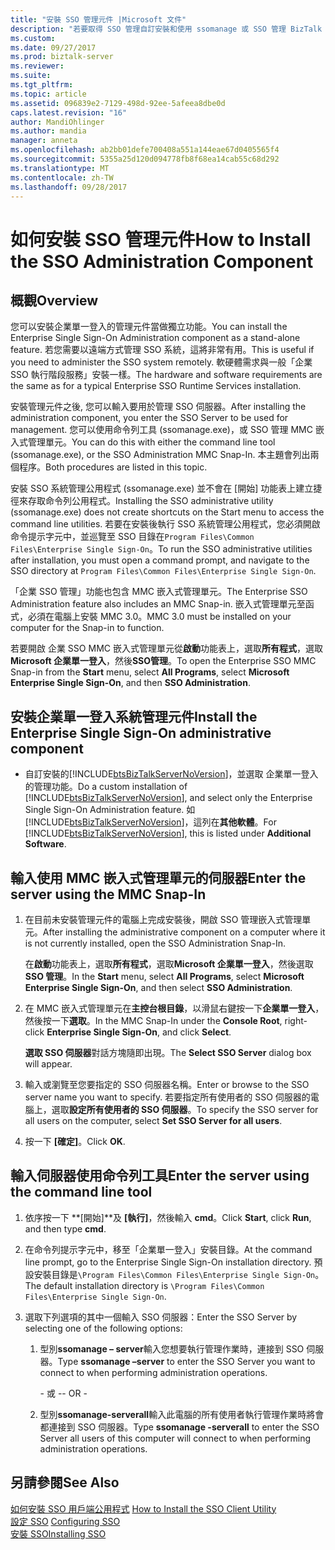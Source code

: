 ```yaml
---
title: "安裝 SSO 管理元件 |Microsoft 文件"
description: "若要取得 SSO 管理自訂安裝和使用 ssomanage 或 SSO 管理 BizTalk Server 中輸入伺服器名稱"
ms.custom: 
ms.date: 09/27/2017
ms.prod: biztalk-server
ms.reviewer: 
ms.suite: 
ms.tgt_pltfrm: 
ms.topic: article
ms.assetid: 096839e2-7129-498d-92ee-5afeea8dbe0d
caps.latest.revision: "16"
author: MandiOhlinger
ms.author: mandia
manager: anneta
ms.openlocfilehash: ab2bb01defe700408a551a144eae67d0405565f4
ms.sourcegitcommit: 5355a25d120d094778fb8f68ea14cab55c68d292
ms.translationtype: MT
ms.contentlocale: zh-TW
ms.lasthandoff: 09/28/2017
---
```

# <a name="how-to-install-the-sso-administration-component"></a><span data-ttu-id="29d61-103">如何安裝 SSO 管理元件</span><span class="sxs-lookup"><span data-stu-id="29d61-103">How to Install the SSO Administration Component</span></span>

## <a name="overview"></a><span data-ttu-id="29d61-104">概觀</span><span class="sxs-lookup"><span data-stu-id="29d61-104">Overview</span></span>
<span data-ttu-id="29d61-105">您可以安裝企業單一登入的管理元件當做獨立功能。</span><span class="sxs-lookup"><span data-stu-id="29d61-105">You can install the Enterprise Single Sign-On Administration component as a stand-alone feature.</span></span> <span data-ttu-id="29d61-106">若您需要以遠端方式管理 SSO 系統，這將非常有用。</span><span class="sxs-lookup"><span data-stu-id="29d61-106">This is useful if you need to administer the SSO system remotely.</span></span> <span data-ttu-id="29d61-107">軟硬體需求與一般「企業 SSO 執行階段服務」安裝一樣。</span><span class="sxs-lookup"><span data-stu-id="29d61-107">The hardware and software requirements are the same as for a typical Enterprise SSO Runtime Services installation.</span></span>  
  
 <span data-ttu-id="29d61-108">安裝管理元件之後, 您可以輸入要用於管理 SSO 伺服器。</span><span class="sxs-lookup"><span data-stu-id="29d61-108">After installing the administration component, you enter the SSO Server to be used for management.</span></span> <span data-ttu-id="29d61-109">您可以使用命令列工具 (ssomanage.exe)，或 SSO 管理 MMC 嵌入式管理單元。</span><span class="sxs-lookup"><span data-stu-id="29d61-109">You can do this with either the command line tool (ssomanage.exe), or the SSO Administration MMC Snap-In.</span></span> <span data-ttu-id="29d61-110">本主題會列出兩個程序。</span><span class="sxs-lookup"><span data-stu-id="29d61-110">Both procedures are listed in this topic.</span></span>  
  
 <span data-ttu-id="29d61-111">安裝 SSO 系統管理公用程式 (ssomanage.exe) 並不會在 [開始] 功能表上建立捷徑來存取命令列公用程式。</span><span class="sxs-lookup"><span data-stu-id="29d61-111">Installing the SSO administrative utility (ssomanage.exe) does not create shortcuts on the Start menu to access the command line utilities.</span></span> <span data-ttu-id="29d61-112">若要在安裝後執行 SSO 系統管理公用程式，您必須開啟命令提示字元中，並巡覽至 SSO 目錄在`Program Files\Common Files\Enterprise Single Sign-On`。</span><span class="sxs-lookup"><span data-stu-id="29d61-112">To run the SSO administrative utilities after installation, you must open a command prompt, and navigate to the SSO directory at `Program Files\Common Files\Enterprise Single Sign-On`.</span></span>  
  
 <span data-ttu-id="29d61-113">「企業 SSO 管理」功能也包含 MMC 嵌入式管理單元。</span><span class="sxs-lookup"><span data-stu-id="29d61-113">The Enterprise SSO Administration feature also includes an MMC Snap-in.</span></span> <span data-ttu-id="29d61-114">嵌入式管理單元至函式，必須在電腦上安裝 MMC 3.0。</span><span class="sxs-lookup"><span data-stu-id="29d61-114">MMC 3.0 must be installed on your computer for the Snap-in to function.</span></span>  
  
 <span data-ttu-id="29d61-115">若要開啟 企業 SSO MMC 嵌入式管理單元從**啟動**功能表上，選取**所有程式**，選取**Microsoft 企業單一登入**，然後**SSO管理**。</span><span class="sxs-lookup"><span data-stu-id="29d61-115">To open the Enterprise SSO MMC Snap-in from the **Start** menu, select **All Programs**, select **Microsoft Enterprise Single Sign-On**, and then **SSO Administration**.</span></span>  
  
## <a name="install-the-enterprise-single-sign-on-administrative-component"></a><span data-ttu-id="29d61-116">安裝企業單一登入系統管理元件</span><span class="sxs-lookup"><span data-stu-id="29d61-116">Install the Enterprise Single Sign-On administrative component</span></span>  
  
-   <span data-ttu-id="29d61-117">自訂安裝的[!INCLUDE[btsBizTalkServerNoVersion](../includes/btsbiztalkservernoversion-md.md)]，並選取 企業單一登入的管理功能。</span><span class="sxs-lookup"><span data-stu-id="29d61-117">Do a custom installation of [!INCLUDE[btsBizTalkServerNoVersion](../includes/btsbiztalkservernoversion-md.md)], and select only the Enterprise Single Sign-On Administration feature.</span></span> <span data-ttu-id="29d61-118">如[!INCLUDE[btsBizTalkServerNoVersion](../includes/btsbiztalkservernoversion-md.md)]，這列在**其他軟體**。</span><span class="sxs-lookup"><span data-stu-id="29d61-118">For [!INCLUDE[btsBizTalkServerNoVersion](../includes/btsbiztalkservernoversion-md.md)], this is listed under **Additional Software**.</span></span>  
  
## <a name="enter-the-server-using-the-mmc-snap-in"></a><span data-ttu-id="29d61-119">輸入使用 MMC 嵌入式管理單元的伺服器</span><span class="sxs-lookup"><span data-stu-id="29d61-119">Enter the server using the MMC Snap-In</span></span>  
  
1.  <span data-ttu-id="29d61-120">在目前未安裝管理元件的電腦上完成安裝後，開啟 SSO 管理嵌入式管理單元。</span><span class="sxs-lookup"><span data-stu-id="29d61-120">After installing the administrative component on a computer where it is not currently installed, open the SSO Administration Snap-In.</span></span>  
  
     <span data-ttu-id="29d61-121">在**啟動**功能表上，選取**所有程式**，選取**Microsoft 企業單一登入**，然後選取**SSO 管理**。</span><span class="sxs-lookup"><span data-stu-id="29d61-121">In the **Start** menu, select **All Programs**, select **Microsoft Enterprise Single Sign-On**, and then select **SSO Administration**.</span></span>  
  
2.  <span data-ttu-id="29d61-122">在 MMC 嵌入式管理單元在**主控台根目錄**，以滑鼠右鍵按一下**企業單一登入**，然後按一下**選取**。</span><span class="sxs-lookup"><span data-stu-id="29d61-122">In the MMC Snap-In under the **Console Root**, right-click **Enterprise Single Sign-On**, and click **Select**.</span></span>  
  
     <span data-ttu-id="29d61-123">**選取 SSO 伺服器**對話方塊隨即出現。</span><span class="sxs-lookup"><span data-stu-id="29d61-123">The **Select SSO Server** dialog box will appear.</span></span>  
  
3.  <span data-ttu-id="29d61-124">輸入或瀏覽至您要指定的 SSO 伺服器名稱。</span><span class="sxs-lookup"><span data-stu-id="29d61-124">Enter or browse to the SSO server name you want to specify.</span></span> <span data-ttu-id="29d61-125">若要指定所有使用者的 SSO 伺服器的電腦上，選取**設定所有使用者的 SSO 伺服器**。</span><span class="sxs-lookup"><span data-stu-id="29d61-125">To specify the SSO server for all users on the computer, select **Set SSO Server for all users**.</span></span>  
  
4.  <span data-ttu-id="29d61-126">按一下 **[確定]**。</span><span class="sxs-lookup"><span data-stu-id="29d61-126">Click **OK**.</span></span>  
  
## <a name="enter-the-server-using-the-command-line-tool"></a><span data-ttu-id="29d61-127">輸入伺服器使用命令列工具</span><span class="sxs-lookup"><span data-stu-id="29d61-127">Enter the server using the command line tool</span></span>  
  
1.  <span data-ttu-id="29d61-128">依序按一下 **[開始]**及 **[執行]**，然後輸入 **cmd**。</span><span class="sxs-lookup"><span data-stu-id="29d61-128">Click **Start**, click **Run**, and then type **cmd**.</span></span>  
  
2.  <span data-ttu-id="29d61-129">在命令列提示字元中，移至「企業單一登入」安裝目錄。</span><span class="sxs-lookup"><span data-stu-id="29d61-129">At the command line prompt, go to the Enterprise Single Sign-On installation directory.</span></span> <span data-ttu-id="29d61-130">預設安裝目錄是`\Program Files\Common Files\Enterprise Single Sign-On`。</span><span class="sxs-lookup"><span data-stu-id="29d61-130">The default installation directory is `\Program Files\Common Files\Enterprise Single Sign-On`.</span></span>  
  
3.  <span data-ttu-id="29d61-131">選取下列選項的其中一個輸入 SSO 伺服器：</span><span class="sxs-lookup"><span data-stu-id="29d61-131">Enter the SSO Server by selecting one of the following options:</span></span>  
  
    1.  <span data-ttu-id="29d61-132">型別**ssomanage – server**輸入您想要執行管理作業時，連接到 SSO 伺服器。</span><span class="sxs-lookup"><span data-stu-id="29d61-132">Type **ssomanage –server** to enter the SSO Server you want to connect to when performing administration operations.</span></span>  
  
         <span data-ttu-id="29d61-133">\- 或 -</span><span class="sxs-lookup"><span data-stu-id="29d61-133">\- OR -</span></span>  
  
    2.  <span data-ttu-id="29d61-134">型別**ssomanage-serverall**輸入此電腦的所有使用者執行管理作業時將會都連接到 SSO 伺服器。</span><span class="sxs-lookup"><span data-stu-id="29d61-134">Type **ssomanage -serverall** to enter the SSO Server all users of this computer will connect to when performing administration operations.</span></span>  
  
## <a name="see-also"></a><span data-ttu-id="29d61-135">另請參閱</span><span class="sxs-lookup"><span data-stu-id="29d61-135">See Also</span></span>  
 <span data-ttu-id="29d61-136">[如何安裝 SSO 用戶端公用程式](../core/how-to-install-the-sso-client-utility.md) </span><span class="sxs-lookup"><span data-stu-id="29d61-136">[How to Install the SSO Client Utility](../core/how-to-install-the-sso-client-utility.md) </span></span>  
 <span data-ttu-id="29d61-137">[設定 SSO](../core/configuring-sso.md) </span><span class="sxs-lookup"><span data-stu-id="29d61-137">[Configuring SSO](../core/configuring-sso.md) </span></span>  
 [<span data-ttu-id="29d61-138">安裝 SSO</span><span class="sxs-lookup"><span data-stu-id="29d61-138">Installing SSO</span></span>](../core/installing-sso.md)
